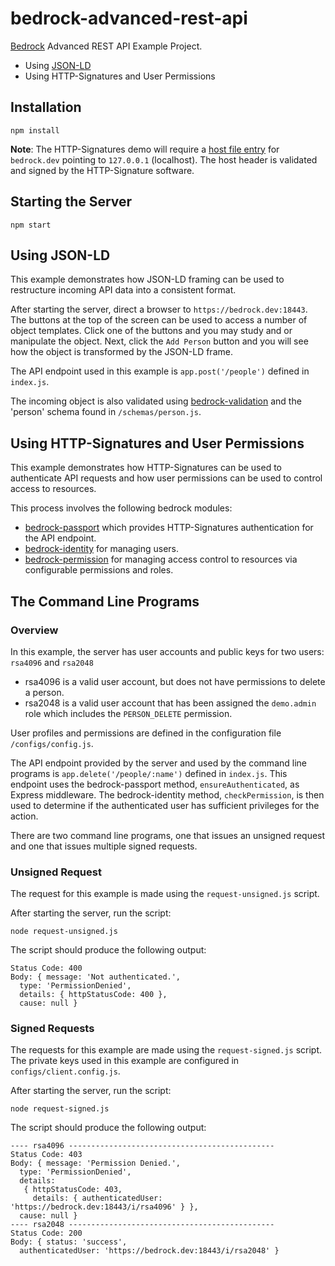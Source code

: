 # bedrock-advanced-rest-api

[Bedrock][] Advanced REST API Example Project.
* Using [JSON-LD][]
* Using HTTP-Signatures and User Permissions

## Installation

```
npm install
```

**Note**:  The HTTP-Signatures demo will require a [host file entry][] for
`bedrock.dev` pointing to `127.0.0.1` (localhost).  The host header is
validated and signed by the HTTP-Signature software.

## Starting the Server

```
npm start
```

## Using JSON-LD

This example demonstrates how JSON-LD framing can be used to restructure
incoming API data into a consistent format.

After starting the server, direct a browser to `https://bedrock.dev:18443`.
The buttons at the top of the screen can be used to access a number of object
templates.  Click one of the buttons and you may study and or manipulate the
object.  Next, click the `Add Person` button and you will see how the object is
transformed by the JSON-LD frame.

The API endpoint used in this example is `app.post('/people')` defined in
`index.js`.

The incoming object is also validated using [bedrock-validation][] and the
'person' schema found in `/schemas/person.js`.

## Using HTTP-Signatures and User Permissions

This example demonstrates how HTTP-Signatures can be used to authenticate API
requests and how user permissions can be used to control access to resources.

This process involves the following bedrock modules:
* [bedrock-passport][] which provides HTTP-Signatures authentication for the
API endpoint.
* [bedrock-identity][] for managing users.
* [bedrock-permission][] for managing access control to resources via
configurable permissions and roles.

## The Command Line Programs

### Overview

In this example, the server has user accounts and public keys for two users:
`rsa4096` and `rsa2048`
* rsa4096 is a valid user account, but does not have permissions to delete a
person.
* rsa2048 is a valid user account that has been assigned the `demo.admin` role
which includes the `PERSON_DELETE` permission.

User profiles and permissions are defined in the configuration file
`/configs/config.js`.

The API endpoint provided by the server and used by the command line programs
is `app.delete('/people/:name')` defined in `index.js`. This endpoint uses
the bedrock-passport method, `ensureAuthenticated`, as Express middleware. The
bedrock-identity method, `checkPermission`, is then used to determine if the
authenticated user has sufficient privileges for the action.

There are two command line programs, one that issues an unsigned request and
one that issues multiple signed requests.

### Unsigned Request

The request for this example is made using the `request-unsigned.js` script.

After starting the server, run the script:
```
node request-unsigned.js
```
The script should produce the following output:
```
Status Code: 400
Body: { message: 'Not authenticated.',
  type: 'PermissionDenied',
  details: { httpStatusCode: 400 },
  cause: null }
```

### Signed Requests

The requests for this example are made using the `request-signed.js` script.
The private keys used in this example are configured in
`configs/client.config.js`.

After starting the server, run the script:
```
node request-signed.js
```
The script should produce the following output:
```
---- rsa4096 ----------------------------------------------
Status Code: 403
Body: { message: 'Permission Denied.',
  type: 'PermissionDenied',
  details:
   { httpStatusCode: 403,
     details: { authenticatedUser: 'https://bedrock.dev:18443/i/rsa4096' } },
  cause: null }
---- rsa2048 ----------------------------------------------
Status Code: 200
Body: { status: 'success',
  authenticatedUser: 'https://bedrock.dev:18443/i/rsa2048' }
```

[Bedrock]: https://github.com/digitalbazaar/bedrock
[JSON-LD]: http://json-ld.org/
[host file entry]: http://www.howtogeek.com/howto/27350/beginner-geek-how-to-edit-your-hosts-file/
[bedrock-validation]: https://github.com/digitalbazaar/bedrock-validation
[bedrock-passport]: https://github.com/digitalbazaar/bedrock-passport/tree/2.x
[bedrock-identity]: https://github.com/digitalbazaar/bedrock-identity/tree/2.x
[bedrock-permission]: https://github.com/digitalbazaar/bedrock-permission

